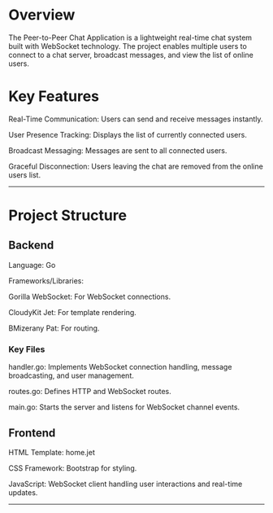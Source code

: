 # Overview

The Peer-to-Peer Chat Application is a lightweight real-time chat system built with WebSocket technology. The project enables multiple users to connect to a chat server, broadcast messages, and view the list of online users.

# Key Features

Real-Time Communication: Users can send and receive messages instantly.

User Presence Tracking: Displays the list of currently connected users.

Broadcast Messaging: Messages are sent to all connected users.

Graceful Disconnection: Users leaving the chat are removed from the online users list.

---

# Project Structure

## Backend

Language: Go

Frameworks/Libraries:

Gorilla WebSocket: For WebSocket connections.

CloudyKit Jet: For template rendering.

BMizerany Pat: For routing.

### Key Files

handler.go: Implements WebSocket connection handling, message broadcasting, and user management.

routes.go: Defines HTTP and WebSocket routes.

main.go: Starts the server and listens for WebSocket channel events.

## Frontend

HTML Template: home.jet

CSS Framework: Bootstrap for styling.

JavaScript: WebSocket client handling user interactions and real-time updates.

---